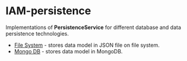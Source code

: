 # IAM-persistence
Implementations of __PersistenceService__ for different database and data persistence technologies.

* [File System](iam-persistence-file-system) - stores data model in JSON file on file system. 
* [Mongo DB](iam-persistence-mongo) - stores data model in MongoDB.